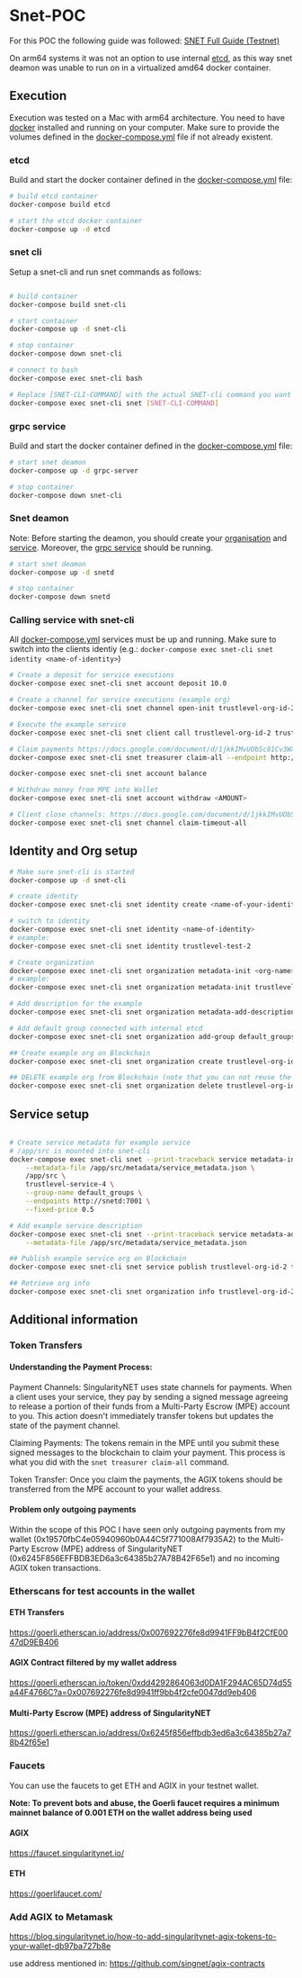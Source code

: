 # Snet-POC

For this POC the following guide was followed: [SNET Full Guide (Testnet)
](https://docs.google.com/document/d/1jkkIMvUObSc81Cv3WXl9wtjFwt-itFSaOctyGdPg_30/edit)

On arm64 systems it was not an option to use internal [etcd](https://etcd.io/), as this way snet deamon was unable to run on in a virtualized amd64 docker container.

## Execution

Execution was tested on a Mac with arm64 architecture.
You need to have [docker](https://www.docker.com/) installed and running on your computer.
Make sure to provide the volumes defined in the [docker-compose.yml](./docker-compose.yml) file if not already existent.

### etcd

Build and start the docker container defined in the [docker-compose.yml](./docker-compose.yml) file:

```bash
# build etcd container
docker-compose build etcd

# start the etcd docker container
docker-compose up -d etcd
```

### snet cli

Setup a snet-cli and run snet commands as follows:

```bash

# build container
docker-compose build snet-cli

# start container
docker-compose up -d snet-cli

# stop container
docker-compose down snet-cli

# connect to bash
docker-compose exec snet-cli bash

# Replace [SNET-CLI-COMMAND] with the actual SNET-cli command you want to run.
docker-compose exec snet-cli snet [SNET-CLI-COMMAND]
```

### grpc service

Build and start the docker container defined in the [docker-compose.yml](./docker-compose.yml) file:

```bash
# start snet deamon
docker-compose up -d grpc-server

# stop container
docker-compose down snet-cli
```

### Snet deamon

Note: Before starting the deamon, you should create your [organisation](##identity-and-org-setup) and [service](##service-setup). Moreover, the [grpc service](###grpc-service) should be running.

```bash
# start snet deamon
docker-compose up -d snetd

# stop container
docker-compose down snetd
```

### Calling service with snet-cli

All [docker-compose.yml](./docker-compose.yml) services must be up and running.
Make sure to switch into the clients identiy (e.g.: `docker-compose exec snet-cli snet identity <name-of-identity>`)

```bash
# Create a deposit for service executions
docker-compose exec snet-cli snet account deposit 10.0

# Create a channel for service executions (example org)
docker-compose exec snet-cli snet channel open-init trustlevel-org-id-2 default_groups 10.0 +2days

# Execute the example service
docker-compose exec snet-cli snet client call trustlevel-org-id-2 trustlevel-service-4 default_groups call '{"query":"Hello Josch"}'

# Claim payments https://docs.google.com/document/d/1jkkIMvUObSc81Cv3WXl9wtjFwt-itFSaOctyGdPg_30/edit#heading=h.r684e4ffzwng
docker-compose exec snet-cli snet treasurer claim-all --endpoint http://snetd:7001

docker-compose exec snet-cli snet account balance

# Withdraw money from MPE into Wallet
docker-compose exec snet-cli snet account withdraw <AMOUNT>

# Client close channels: https://docs.google.com/document/d/1jkkIMvUObSc81Cv3WXl9wtjFwt-itFSaOctyGdPg_30/edit#heading=h.y464yvlwwaa4
docker-compose exec snet-cli snet channel claim-timeout-all
```

## Identity and Org setup

```bash
# Make sure snet-cli is started
docker-compose up -d snet-cli

# create identity
docker-compose exec snet-cli snet identity create <name-of-your-identity> key --private-key <metamask-private-key> --network goerli

# switch to identity
docker-compose exec snet-cli snet identity <name-of-identity>
# example:
docker-compose exec snet-cli snet identity trustlevel-test-2

# Create organization
docker-compose exec snet-cli snet organization metadata-init <org-name> <org-id> individual --metadata-file /data/organization_metadata.json
# example:
docker-compose exec snet-cli snet organization metadata-init trustlevel-org trustlevel-org-id-2 individual --metadata-file /data/organization_metadata.json

# Add description for the example
docker-compose exec snet-cli snet organization metadata-add-description --description "Trustlevel long description" --short-description  "Trustlevel short description" --url "https://www.trustlevel.io/" --metadata-file /data/organization_metadata.json

# Add default group connected with internal etcd
docker-compose exec snet-cli snet organization add-group default_groups 0x007692276fe8d9941FF9bB4f2CfE0047dD9EB406 http://etcd:2379 --metadata-file /data/organization_metadata.json

## Create example org on Blockchain
docker-compose exec snet-cli snet organization create trustlevel-org-id-2 --metadata-file /data/organization_metadata.json

## DELETE example org from Blockchain (note that you can not reuse the name even after deletion)
docker-compose exec snet-cli snet organization delete trustlevel-org-id

```

## Service setup

```bash

# Create service metadata for example service
# /app/src is mounted into snet-cli
docker-compose exec snet-cli snet --print-traceback service metadata-init \
    --metadata-file /app/src/metadata/service_metadata.json \
    /app/src \
    trustlevel-service-4 \
    --group-name default_groups \
    --endpoints http://snetd:7001 \
    --fixed-price 0.5

# Add example service description
docker-compose exec snet-cli snet --print-traceback service metadata-add-description --json '{"description": "Description of my Service.", "url": "https://www.trustlevel.io/"}' \
    --metadata-file /app/src/metadata/service_metadata.json

## Publish example service org on Blockchain
docker-compose exec snet-cli snet service publish trustlevel-org-id-2 trustlevel-service-4 --metadata-file /app/src/metadata/service_metadata.json

## Retrieve org info
docker-compose exec snet-cli snet organization info trustlevel-org-id-2
```

## Additional information

### Token Transfers

#### Understanding the Payment Process:
Payment Channels: SingularityNET uses state channels for payments. When a client uses your service, they pay by sending a signed message agreeing to release a portion of their funds from a Multi-Party Escrow (MPE) account to you. This action doesn't immediately transfer tokens but updates the state of the payment channel.

Claiming Payments: The tokens remain in the MPE until you submit these signed messages to the blockchain to claim your payment. This process is what you did with the `snet treasurer claim-all` command.

Token Transfer: Once you claim the payments, the AGIX tokens should be transferred from the MPE account to your wallet address.

#### Problem only outgoing payments

Within the scope of this POC I have seen only outgoing payments from my wallet (0x19570fbC4e05940960b0A44C5f771008Af7935A2) to the Multi-Party Escrow (MPE) address of SingularityNET (0x6245F856EFFBDB3ED6a3c64385b27A78B42F65e1) and no incoming AGIX token transactions.

### Etherscans for test accounts in the wallet

#### ETH Transfers
https://goerli.etherscan.io/address/0x007692276fe8d9941FF9bB4f2CfE0047dD9EB406

#### AGIX Contract filtered by my wallet address
https://goerli.etherscan.io/token/0xdd4292864063d0DA1F294AC65D74d55a44F4766C?a=0x007692276fe8d9941ff9bb4f2cfe0047dd9eb406

####  Multi-Party Escrow (MPE) address of SingularityNET
https://goerli.etherscan.io/address/0x6245f856effbdb3ed6a3c64385b27a78b42f65e1

### Faucets
You can use the faucets to get ETH and AGIX in your testnet wallet.

__Note: To prevent bots and abuse, the Goerli faucet requires a minimum mainnet balance of 0.001 ETH on the wallet address being used__

#### AGIX
https://faucet.singularitynet.io/

#### ETH
https://goerlifaucet.com/

### Add AGIX to Metamask
https://blog.singularitynet.io/how-to-add-singularitynet-agix-tokens-to-your-wallet-db97ba727b8e

use address mentioned in: https://github.com/singnet/agix-contracts

